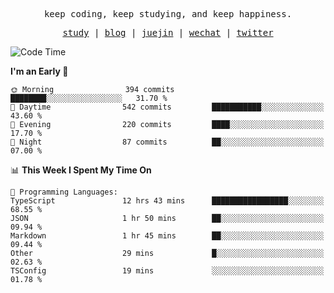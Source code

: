 <p align="center">
  <samp>
    <span>keep coding, keep studying, and keep happiness.</span>
  </samp>
</p>

<p align="center">
  <samp>
    <a href="https://github.com/ouduidui/fe-study">study</a> |
    <a href="https://deweyou.me">blog</a>  |
    <a href="https://juejin.cn/user/4309700183594366">juejin</a> |
    <a href="https://user-images.githubusercontent.com/54696834/165071004-6509e3f2-90c3-448c-9d92-3da42b0c2021.jpeg">wechat</a> |
    <a href="https://twitter.com/ouduidui">twitter</a>
  </samp>
</p>

<!--START_SECTION:waka-->
![Code Time](http://img.shields.io/badge/Code%20Time-4%2C464%20hrs%2031%20mins-blue)

**I'm an Early 🐤** 

```text
🌞 Morning                394 commits         ████████░░░░░░░░░░░░░░░░░   31.70 % 
🌆 Daytime                542 commits         ███████████░░░░░░░░░░░░░░   43.60 % 
🌃 Evening                220 commits         ████░░░░░░░░░░░░░░░░░░░░░   17.70 % 
🌙 Night                  87 commits          ██░░░░░░░░░░░░░░░░░░░░░░░   07.00 % 
```


📊 **This Week I Spent My Time On** 

```text
💬 Programming Languages: 
TypeScript               12 hrs 43 mins      █████████████████░░░░░░░░   68.55 % 
JSON                     1 hr 50 mins        ██░░░░░░░░░░░░░░░░░░░░░░░   09.94 % 
Markdown                 1 hr 45 mins        ██░░░░░░░░░░░░░░░░░░░░░░░   09.44 % 
Other                    29 mins             █░░░░░░░░░░░░░░░░░░░░░░░░   02.63 % 
TSConfig                 19 mins             ░░░░░░░░░░░░░░░░░░░░░░░░░   01.78 % 
```


<!--END_SECTION:waka-->
